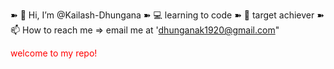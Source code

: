 ➽ 👋 Hi, I’m @Kailash-Dhungana
➽ 💻 learning to code
➽ 🏹 target achiever
➽ 📫 How to reach me => email me at 'dhunganak1920@gmail.com"

<!---
Kailash-Codes/Kailash-Codes is a ✨ special ✨ repository because its `README.md` (this file) appears on your GitHub profile.
You can click the Preview link to take a look at your changes.
--->
<hello style="color:red">welcome to my repo!</hello>

